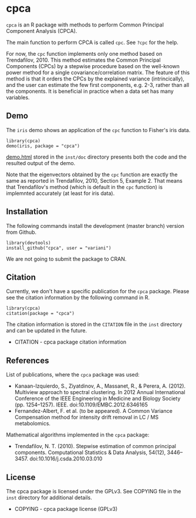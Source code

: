 # cpca

`cpca` is an R package with methods to perform Common Principal Component Analysis (CPCA).

The main function to perform CPCA is called `cpc`. See `?cpc` for the help.

For now, the `cpc` function implements only one method based on Trendafilov, 2010.
This method estimates the Common Principal Components (CPCs) by a stepwise procedure 
based on the well-known power method for a single covariance/correlation matrix.
The feature of this method is that it orders the CPCs by the explained variance (intrincically),
and the user can estimate the few first components, e.g. 2-3, rather than all the components.
It is beneficial in practice when a data set has many variables.


## Demo

The `iris` demo shows an application of the `cpc` function to Fisher's iris data. 

```
library(cpca)
demo(iris, package = "cpca")
```

[demo.html](http://htmlpreview.github.io/?https://raw.github.com/variani/cpca/master/inst/doc/demo.html) stored in the `inst/doc` directory presents both the code and the resulted output of the demo.

Note that the eigenvectors obtained by the `cpc` function are exactly the same as reported in Trendafilov, 2010, Section 5, Example 2. That means that Trendafilov's method (which is default in the `cpc` function) is implemnted accurately (at least for iris data).  

## Installation

The following commands install the development (master branch) version from Github.

```
library(devtools)
install_github("cpca", user = "variani")
```

We are not going to submit the package to CRAN.

## Citation

Currently, we don't have a specific publication for the `cpca` package. Please see the citation information by the following command in R.

```
library(cpca)
citation(package = "cpca")
```

The citation information is stored in the `CITATION` file in the `inst` directory and can be updated in the future.

* CITATION - cpca package citation information

## References

List of publications, where the `cpca` package was used:

* Kanaan-Izquierdo, S., Ziyatdinov, A., Massanet, R., & Perera, A. (2012). Multiview approach to spectral clustering.  In 2012 Annual International Conference of the IEEE Engineering in Medicine and Biology Society (pp. 1254–1257). IEEE. doi:10.1109/EMBC.2012.6346165
* Fernandez-Albert, F. et al. (to be appeared). A Common Variance Compensation method for intensity drift removal in LC / MS metabolomics.

Mathematical algorithms implemented in the `cpca` package:

* Trendafilov, N. T. (2010). Stepwise estimation of common principal components. Computational Statistics & Data Analysis, 54(12), 3446–3457. doi:10.1016/j.csda.2010.03.010

## License

The cpca package is licensed under the GPLv3. See COPYING file in the `inst` directory for additional details.

* COPYING - cpca package license (GPLv3)
